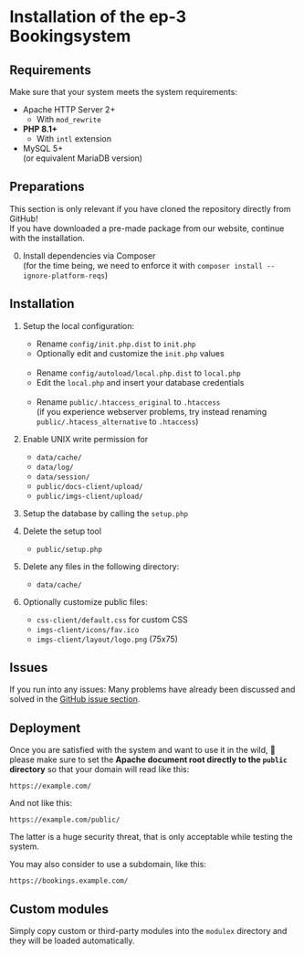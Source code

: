 # Installation of the ep-3 Bookingsystem

## Requirements

Make sure that your system meets the system requirements:

- Apache HTTP Server 2+ 
   - With `mod_rewrite`
- **PHP 8.1+**
   - With `intl` extension
- MySQL 5+  
  (or equivalent MariaDB version)


## Preparations

This section is only relevant if you have cloned the repository directly from GitHub!  
If you have downloaded a pre-made package from our website, continue with the installation.

0. Install dependencies via Composer  
   (for the time being, we need to enforce it with `composer install --ignore-platform-reqs`)


## Installation

1. Setup the local configuration:
   - Rename   `config/init.php.dist`   to   `init.php`
   - Optionally edit and customize the   `init.php`   values
     <br><br>
   - Rename   `config/autoload/local.php.dist`   to   `local.php`
   - Edit the   `local.php`   and insert your database credentials
     <br><br>
   - Rename   `public/.htaccess_original`   to   `.htaccess`  
     (if you experience webserver problems, try instead renaming   `public/.htacess_alternative`   to   `.htaccess`)

2. Enable UNIX write permission for
   - `data/cache/`
   - `data/log/`
   - `data/session/`
   - `public/docs-client/upload/`
   - `public/imgs-client/upload/`

3. Setup the database by calling the `setup.php`

4. Delete the setup tool
   - `public/setup.php`

5. Delete any files in the following directory:
   - `data/cache/`

6. Optionally customize public files:
   - `css-client/default.css` for custom CSS
   - `imgs-client/icons/fav.ico`
   - `imgs-client/layout/logo.png` (75x75)


## Issues

If you run into any issues: Many problems have already been discussed and solved in the
[GitHub issue section](https://github.com/tkrebs/ep3-bs/issues).


## Deployment

Once you are satisfied with the system and want to use it in the wild, 🚨
please make sure to set the **Apache document root directly to the `public` directory**
so that your domain will read like this:

`https://example.com/`

And not like this:

`https://example.com/public/`

The latter is a huge security threat, that is only acceptable while testing the system.

You may also consider to use a subdomain, like this:

`https://bookings.example.com/`


## Custom modules

Simply copy custom or third-party modules into the `modulex` directory and they will be loaded automatically.
